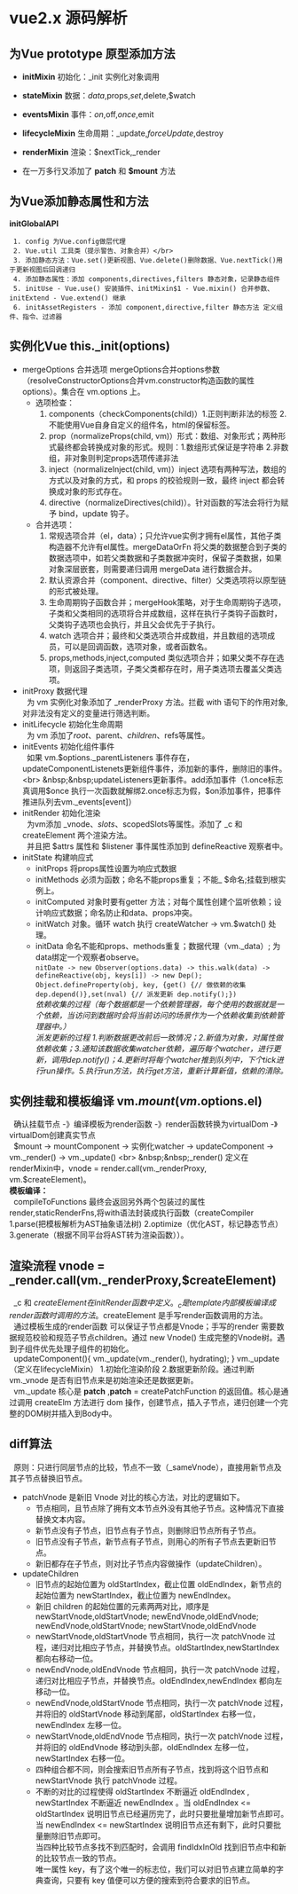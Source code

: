 # vue2.x 源码解析

## 为Vue prototype 原型添加方法

  + **initMixin** 初始化：_init 实例化对象调用
  - **stateMixin** 数据：$data,$props,$set,$delete,$watch
  * **eventsMixin** 事件：$on,$off,$once,$emit
  + **lifecycleMixin** 生命周期：_update,$forceUpdate,$destroy
  - **renderMixin** 渲染：$nextTick,_render
  * 在一万多行又添加了 **__patch__** 和 **$mount** 方法
	
## 为Vue添加静态属性和方法
  **initGlobalAPI**
  
     1. config 为Vue.config做层代理
     2. Vue.util 工具类（提示警告、对象合并）</br>
     3. 添加静态方法：Vue.set()更新视图、Vue.delete()删除数据、Vue.nextTick()用于更新视图后回调递归
     4. 添加静态属性：添加 components,directives,filters 静态对象，记录静态组件
     5. initUse - Vue.use() 安装插件、initMixin$1 - Vue.mixin() 合并参数、initExtend - Vue.extend() 继承
     6. initAssetRegisters - 添加 component,directive,filter 静态方法 定义组件、指令、过滤器
     
## 实例化Vue this._init(options)
  + mergeOptions 合并选项
    mergeOptions合并options参数（resolveConstructorOptions合并vm.constructor构造函数的属性options）。集合在 vm.options 上。
    - 选项检查：   
      1. components（checkComponents(child)）1.正则判断非法的标签 2.不能使用Vue自身自定义的组件名，html的保留标签。
      2. prop（normalizeProps(child, vm)）形式：数组、对象形式；两种形式最终都会转换成对象的形式。规则：1.数组形式保证是字符串 2.非数组，非对象则判定props选项传递非法
      3. inject（normalizeInject(child, vm)）inject 选项有两种写法，数组的方式以及对象的方式，和 props 的校验规则一致，最终 inject 都会转换成对象的形式存在。
      4. directive（normalizeDirectives(child)）。针对函数的写法会将行为赋予 bind，update  钩子。
    - 合并选项：   
      1. 常规选项合并（el，data）；只允许vue实例才拥有el属性，其他子类构造器不允许有el属性。mergeDataOrFn 将父类的数据整合到子类的数据选项中，如若父类数据和子类数据冲突时，保留子类数据，如果对象深层嵌套，则需要递归调用 mergeData 进行数据合并。
      2. 默认资源合并（component、directive、filter）父类选项将以原型链的形式被处理。
      3. 生命周期钩子函数合并；mergeHook策略，对于生命周期钩子选项，子类和父类相同的选项将合并成数组，这样在执行子类钩子函数时，父类钩子选项也会执行，并且父会优先于子执行。
      4. watch 选项合并；最终和父类选项合并成数组，并且数组的选项成员，可以是回调函数，选项对象，或者函数名。
      5. props,methods,inject,computed 类似选项合并；如果父类不存在选项，则返回子类选项，子类父类都存在时，用子类选项去覆盖父类选项。
  + initProxy 数据代理 <br>
 	&nbsp;&nbsp;为 vm 实例化对象添加了 _renderProxy 方法。拦截 with 语句下的作用对象,对非法没有定义的变量进行筛选判断。
  + initLifecycle 初始化生命周期 <br>
  	&nbsp;&nbsp;为 vm 添加了$root、$parent、$children、$refs等属性。
  + initEvents 初始化组件事件 <br>
  	&nbsp;&nbsp;如果 vm.$options._parentListeners 事件存在，updateComponentListenets更新组件事件，添加新的事件，删除旧的事件。 <br>
	&nbsp;&nbsp;updateListeners更新事件。add添加事件（1.once标志真调用$once 执行一次函数就解绑2.once标志为假，$on添加事件，把事件推进队列去vm._events[event]）
  + initRender 初始化渲染 <br>
  	&nbsp;&nbsp;为vm添加 _vnode、$slots、$scopedSlots等属性。添加了 _c 和 createElement 两个渲染方法。 <br>
	&nbsp;&nbsp;并且把 $attrs 属性和 $listener 事件属性添加到 defineReactive 观察者中。
  + initState 构建响应式 <br>
	* initProps 将props属性设置为响应式数据
	* initMethods 必须为函数；命名不能props重复；不能_ $命名;挂载到根实例上。
	* initComputed 对象时要有getter 方法；对每个属性创建个监听依赖；设计响应式数据；命名防止和data、props冲突。
	* initWatch 对象。循环 watch 执行 createWatcher -> vm.$watch() 处理。
	* initData 命名不能和props、methods重复；数据代理（vm._data）; 为data绑定一个观察者observe。 <br>
	`nitDate -> new Observer(options.data) -> this.walk(data) -> defineReactive(obj, keys[i]) -> new Dep(); Object.defineProperty(obj, key, {get() {// 做依赖的收集 dep.depend()},set(nval) {// 派发更新 dep.notify();})` <br>
	*依赖收集的过程（每个数据都是一个依赖管理器，每个使用的数据就是一个依赖，当访问到数据时会将当前访问的场景作为一个依赖收集到依赖管理器中。）* <br>
	*派发更新的过程 1.判断数据更改前后一致情况；2.新值为对象，对属性做依赖收集；3.通知该数据收集watcher依赖，遍历每个watcher，进行更新，调用dep.notify()；4.更新时将每个watcher推到队列中，下个tick进行run操作。5.执行run方法，执行get方法，重新计算新值，依赖的清除。* <br>
## 实例挂载和模板编译 vm.$mount(vm.$options.el) <br>
  &nbsp;&nbsp;确认挂载节点 -》编译模板为render函数 -》render函数转换为virtualDom -》virtualDom创建真实节点 <br>
  &nbsp;&nbsp;$mount -> mountComponent -> 实例化watcher -> updateComponent -> vm._render() -> vm._update() <br>
  &nbsp;&nbsp;_render() 定义在renderMixin中，vnode = render.call(vm._renderProxy, vm.$createElement)。 <br>
**模板编译：** <br>
  &nbsp;&nbsp;compileToFunctions 最终会返回另外两个包装过的属性 render,staticRenderFns,将with语法封装成执行函数（createCompiler 1.parse(把模板解析为AST抽象语法树) 2.optimize（优化AST，标记静态节点） 3.generate（根据不同平台将AST转为渲染函数））。
## 渲染流程 vnode = _render.call(vm._renderProxy,$createElement) <br>
  &nbsp;&nbsp;_c 和 $createElement 在initRender 函数中定义。_c 是 template 内部模板编译成 render 函数时调用的方法。$createElement 是手写render函数调用的方法。<br>
  &nbsp;&nbsp;通过模板生成的render函数 可以保证子节点都是Vnode；手写的render 需要数据规范校验和规范子节点children。通过 new Vnode() 生成完整的Vnode树。遇到子组件优先处理子组件的初始化。  <br>
  &nbsp;&nbsp;updateComponent(){ vm._update(vm._render(), hydrating); } vm._update（定义在lifecycleMixin） 1.初始化渲染阶段 2.数据更新阶段。通过判断 vm._vnode 是否有旧节点来是初始渲染还是数据更新。  <br>
  &nbsp;&nbsp;vm._update 核心是 __patch__ ,__patch__ = createPatchFunction 的返回值。核心是通过调用 createElm 方法进行 dom 操作，创建节点，插入子节点，递归创建一个完整的DOM树并插入到Body中。
  

## diff算法 <br>
  &nbsp;&nbsp;原则：只进行同层节点的比较，节点不一致（_sameVnode），直接用新节点及其子节点替换旧节点。 <br>
  * patchVnode 是新旧 Vnode 对比的核心方法，对比的逻辑如下。
    - 节点相同，且节点除了拥有文本节点外没有其他子节点。这种情况下直接替换文本内容。
    + 新节点没有子节点，旧节点有子节点，则删除旧节点所有子节点。
    * 旧节点没有子节点，新节点有子节点，则用心的所有子节点去更新旧节点。
    * 新旧都存在子节点，则对比子节点内容做操作（updateChildren）。
  * updateChildren
    - 旧节点的起始位置为 oldStartIndex，截止位置 oldEndIndex，新节点的起始位置为 newStartIndex，截止位置为 newEndIndex。
    - 新旧 children 的起始位置的元素两两对比，顺序是 newStartVnode,oldStartVnode; newEndVnode,oldEndVnode; newEndVnode,oldStartVnode; newStartVnode,oldEndVnode
    - newStartVnode,oldStartVnode 节点相同，执行一次 patchVnode 过程，递归对比相应子节点，并替换节点。oldStartIndex,newStartIndex 都向右移动一位。
    - newEndVnode,oldEndVnode 节点相同，执行一次 patchVnode 过程，递归对比相应子节点，并替换节点。oldEndIndex,newEndIndex 都向左移动一位。
    - newEndVnode,oldStartVnode 节点相同，执行一次 patchVnode 过程，并将旧的 oldStartVnode 移动到尾部，oldStartIndex 右移一位，newEndIndex 左移一位。
    - newStartVnode,oldEndVnode 节点相同，执行一次 patchVnode 过程，并将旧的 oldEndVnode 移动到头部，oldEndIndex 左移一位，newStartIndex 右移一位。
    - 四种组合都不同，则会搜索旧节点所有子节点，找到将这个旧节点和 newStartVnode 执行 patchVnode 过程。
    - 不断的对比的过程使得 oldStartIndex 不断逼近 oldEndIndex , newStartIndex 不断逼近 newEndIndex 。当 oldEndIndex <= oldStartIndex 说明旧节点已经遍历完了，此时只要批量增加新节点即可。当 newEndIndex <= newStartIndex 说明旧节点还有剩下，此时只要批量删除旧节点即可。 <br>
当四种比较节点多找不到匹配时，会调用 findIdxInOld 找到旧节点中和新的比较节点一致的节点。  <br>
唯一属性 key，有了这个唯一的标志位，我们可以对旧节点建立简单的字典查询，只要有 key 值便可以方便的搜索到符合要求的旧节点。
